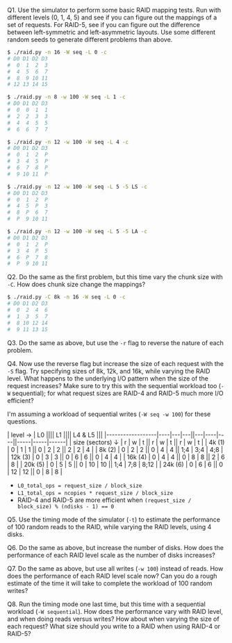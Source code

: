 Q1. Use the simulator to perform some basic RAID mapping tests. Run with different levels (0, 1, 4, 5) and see if you can figure out the mappings of a set of requests. For RAID-5, see if you can figure out the difference between left-symmetric and left-asymmetric layouts. Use some different random seeds to generate different problems than above.

```sh
$ ./raid.py -n 16 -W seq -L 0 -c
# D0 D1 D2 D3
#  0  1  2  3
#  4  5  6  7
#  8  9 10 11
# 12 13 14 15

$ ./raid.py -n 8 -w 100 -W seq -L 1 -c
# D0 D1 D2 D3
#  0  0  1  1
#  2  2  3  3
#  4  4  5  5
#  6  6  7  7

$ ./raid.py -n 12 -w 100 -W seq -L 4 -c
# D0 D1 D2 D3
#  0  1  2  P
#  3  4  5  P
#  6  7  8  P
#  9 10 11  P

$ ./raid.py -n 12 -w 100 -W seq -L 5 -5 LS -c
# D0 D1 D2 D3
#  0  1  2  P
#  4  5  P  3
#  8  P  6  7
#  P  9 10 11

$ ./raid.py -n 12 -w 100 -W seq -L 5 -5 LA -c
# D0 D1 D2 D3
#  0  1  2  P
#  3  4  P  5
#  6  P  7  8
#  P  9 10 11
```

Q2. Do the same as the first problem, but this time vary the chunk size with `-C`. How does chunk size change the mappings?

```sh
$ ./raid.py -C 8k -n 16 -W seq -L 0 -c
# D0 D1 D2 D3
#  0  2  4  6
#  1  3  5  7
#  8 10 12 14
#  9 11 13 15
```

Q3. Do the same as above, but use the `-r` flag to reverse the nature of each problem.

Q4. Now use the reverse flag but increase the size of each request with the `-S` flag. Try specifying sizes of 8k, 12k, and 16k, while varying the RAID level. What happens to the underlying I/O pattern when the size of the request increases? Make sure to try this with the sequential workload too (`-W` sequential); for what request sizes are RAID-4 and RAID-5 much more I/O efficient?

I'm assuming a workload of sequential writes (`-W seq -w 100`) for these questions.

| level →          | L0       |||| L1        |||| L4 & L5        |||
|------------------|----|---|---||---|----|----||-----|-----|------|
| size (sectors) ↓ | r  | w | t || r | w  | t  || r   | w   | t    |
| 4k (1)           | 0  | 1 | 1 || 0 | 2  | 2  || 2   | 2   | 4    |
| 8k (2)           | 0  | 2 | 2 || 0 | 4  | 4  || 1;4 | 3;4 | 4;8  |
| 12k (3)          | 0  | 3 | 3 || 0 | 6  | 6  || 0   | 4   | 4    |
| 16k (4)          | 0  | 4 | 4 || 0 | 8  | 8  || 2   | 6   | 8    |
| 20k (5)          | 0  | 5 | 5 || 0 | 10 | 10 || 1;4 | 7;8 | 8;12 |
| 24k (6)          | 0  | 6 | 6 || 0 | 12 | 12 || 0   | 8   | 8    |

* `L0_total_ops = request_size / block_size`
* `L1_total_ops = ncopies * request_size / block_size`
* RAID-4 and RAID-5 are more efficient when `(request_size / block_size) % (ndisks - 1) == 0`

Q5. Use the timing mode of the simulator (`-t`) to estimate the performance of 100 random reads to the RAID, while varying the RAID levels, using 4 disks.

Q6. Do the same as above, but increase the number of disks. How does the performance of each RAID level scale as the number of disks increases?

Q7. Do the same as above, but use all writes (`-w 100`) instead of reads. How does the performance of each RAID level scale now? Can you do a rough estimate of the time it will take to complete the workload of 100 random writes?

Q8. Run the timing mode one last time, but this time with a sequential workload (`-W sequential`). How does the performance vary with RAID level, and when doing reads versus writes? How about when varying the size of each request? What size should you write to a RAID when using RAID-4 or RAID-5?
